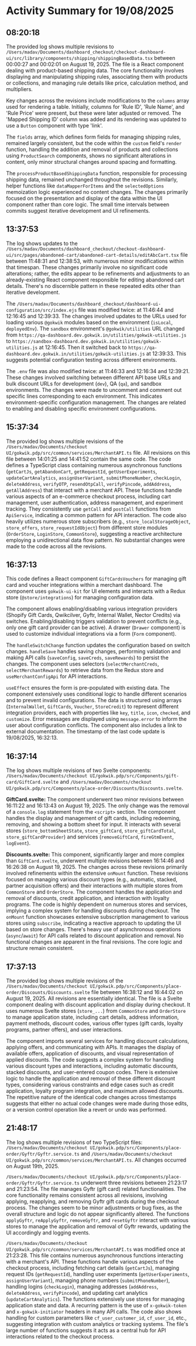 # Activity Summary for 19/08/2025

## 08:20:18
The provided log shows multiple revisions to `/Users/madav/Documents/dashboard_checkout/checkout-dashboard-ui/src/library/components/shipping/shippingBasedData.tsx` between 00:00:27 and 00:02:01 on August 19, 2025.  The file is a React component dealing with product-based shipping data.  The core functionality involves displaying and manipulating shipping rules, associating them with products or collections, and managing rule details like price, calculation method, and multipliers.

Key changes across the revisions include modifications to the `columns` array used for rendering a table.  Initially,  columns for 'Rule ID', 'Rule Name', and 'Rule Price' were present, but these were later adjusted or removed. The 'Mapped Shipping ID' column was added and its rendering was updated to use a `Button` component with type 'link'.

The `fields` array, which defines form fields for managing shipping rules, remained largely consistent, but the code within the `custom` field's `render` function, handling the addition and removal of products and collections using `ProductSearch` components, shows no significant alterations in content, only minor structural changes around spacing and formatting.

The `processProductBasedShippingData` function, responsible for processing shipping data, remained unchanged throughout the revisions.  Similarly, helper functions like `dataMapperForItems` and the `selectedOptions` memoization logic experienced no content changes.  The changes primarily focused on the presentation and display of the data within the UI component rather than core logic.  The small time intervals between commits suggest iterative development and UI refinements.


## 13:37:53
The log shows updates to the `/Users/madav/Documents/dashboard_checkout/checkout-dashboard-ui/src/pages/abandoned-cart/abandoned-cart-details/editAbcCart.tsx` file between 11:48:31 and 12:38:53, with numerous minor modifications within that timespan.  These changes primarily involve no significant code alterations; rather, the edits appear to be refinements and adjustments to an already-existing React component responsible for editing abandoned cart details. There's no discernible pattern in these repeated edits other than iterative development.


The `/Users/madav/Documents/dashboard_checkout/dashboard-ui-configuration/src/index.ejs` file was modified twice: at 11:46:44 and 12:16:45 and 12:39:33. The changes involved updates to the URLs used for loading various  `@gokwik` modules based on the environment (`isLocal`, `deployedEnv`).  The `sandbox` environment's `@gokwik/utilities`  URL changed from `https://qa-dashboard.dev.gokwik.in/utilities/gokwik-utilities.js` to `https://sandbox-dashboard.dev.gokwik.in/utilities/gokwik-utilities.js` at 12:16:45.  Then it switched back to `https://qa-dashboard.dev.gokwik.in/utilities/gokwik-utilities.js` at 12:39:33.  This suggests potential configuration testing across different environments.

The `.env` file was also modified twice: at 11:46:33 and 12:16:34 and 12:39:21.  These changes involved switching between different API base URLs and bulk discount URLs for development (`dev`), QA (`qa`), and sandbox environments.  The changes were made to uncomment and comment out specific lines corresponding to each environment.  This indicates environment-specific configuration management.  The changes are related to enabling and disabling specific environment configurations.


## 15:37:34
The provided log shows multiple revisions of the `/Users/madav/Documents/checkout UI/gokwik.pdp/src/common/services/MerchantAPI.ts` file.  All revisions on this file between 14:01:25 and 14:41:52  contain the same code. The code defines a TypeScript class containing numerous asynchronous functions (`getCartJs`, `getAbandonCart`, `getRequestId`, `getUserExperiments`, `updateCartAnalytics`, `assignUserVariant`, `submitPhoneNumber`, `checkLogin`, `deleteAddress`, `verifyOTP`, `resendOtpCall`, `verifyPincode`, `addAddress`, `getAllAddress`) that interact with a merchant API.  These functions handle various aspects of an e-commerce checkout process, including cart management, user authentication, address management, and experiment tracking.  They consistently use `getCall` and `postCall` functions from `ApiService`, indicating a common pattern for API interaction.  The code also heavily utilizes numerous store subscribers (e.g., `store_localStorageObject`, `store_offers`, `store_requestIdObject`) from different store modules (`OrderStore`, `LoginStore`, `CommonStore`), suggesting a reactive architecture employing a unidirectional data flow pattern.  No substantial changes were made to the code across all the revisions.


## 16:37:13
This code defines a React component `GiftCardsVouchers` for managing gift card and voucher integrations within a merchant dashboard.  The component uses `gokwik-ui-kit` for UI elements and interacts with a Redux store (`@store/integrations`) for managing configuration data.

The component allows enabling/disabling various integration providers (Shopify Gift Cards, Qwikcilver, Gyftr, Internal Wallet, Nector Credits) via switches.  Enabling/disabling triggers validation to prevent conflicts (e.g., only one gift card provider can be active).  A drawer (`Drawer` component) is used to customize individual integrations via a form (`Form` component).

The `handleSwitchChange` function updates the configuration based on switch changes.  `handleSave` handles saving changes, performing validation and making API calls (`saveConfig`, `saveCreds`, `saveRewards`) to persist the changes.  The component uses selectors (`selectMerchantCreds`, `selectMerchantRewards`) to retrieve data from the Redux store and `useMerchantConfigApi` for API interactions.

`useEffect` ensures the form is pre-populated with existing data.  The component extensively uses conditional logic to handle different scenarios and to prevent invalid configurations.  The data is structured using arrays (`InternalWallet`, `GiftCards`, `Voucher`, `StoreCredit`) to represent different integration providers, each with properties like `key`, `title`, `icon`, `checked`, and `customize`.  Error messages are displayed using `message.error` to inform the user about configuration conflicts. The component also includes a link to external documentation.  The timestamp of the last code update is 19/08/2025, 16:32:13.


## 16:37:14
The log shows multiple revisions of two Svelte components: `/Users/madav/Documents/checkout UI/gokwik.pdp/src/Components/gift-card/GiftCard.svelte` and `/Users/madav/Documents/checkout UI/gokwik.pdp/src/Components/place-order/Discounts/Discounts.svelte`.

**GiftCard.svelte:**  The component underwent two minor revisions between 16:11:22 and 16:13:43 on August 19, 2025.  The only change was the removal of a `console.log` statement from the `<script>` section.  The component handles the display and management of gift cards, including redeeming, removing, and showing a bottom sheet for input.  It interacts with several stores (`store_bottomSheetState`, `store_giftCard`, `store_giftCardTotal`, `store_giftCardProvider`) and services (`removeGiftCard`, `fireGtmEvent`, `logEvent`).

**Discounts.svelte:** This component, significantly larger and more complex than `GiftCard.svelte`,  underwent multiple revisions between 16:14:46 and 16:26:38 on August 19, 2025.  The changes across these revisions primarily involved refinements within the extensive `onMount` function. These revisions focused on managing various discount types (e.g., automatic, stacked, partner acquisition offers) and their interactions with multiple stores from `CommonStore` and `OrderStore`.  The component handles the application and removal of discounts,  credit application,  and interaction with loyalty programs.  The code is highly dependent on numerous stores and services, implying a complex system for handling discounts during checkout.  The `onMount` function showcases extensive subscription management to various stores using `subscribe`, indicating a reactive approach to updating the UI based on store changes.  There's heavy use of asynchronous operations (`async`/`await`) for API calls related to discount application and removal. No functional changes are apparent in the final revisions.  The core logic and structure remain consistent.


## 17:37:13
The provided log shows multiple revisions of the `/Users/madav/Documents/checkout UI/gokwik.pdp/src/Components/place-order/Discounts/Discounts.svelte` file between 16:38:12 and 16:44:02 on August 19, 2025.  All revisions are essentially identical. The file is a Svelte component dealing with discount application and display during checkout.  It uses numerous Svelte stores (`store_...`) from `CommonStore` and `OrderStore` to manage application state, including cart details, address information, payment methods, discount codes, various offer types (gift cards, loyalty programs, partner offers), and user interactions.

The component imports several services for handling discount calculations, applying offers, and communicating with APIs.  It manages the display of available offers, application of discounts, and visual representation of applied discounts.  The code suggests a complex system for handling various discount types and interactions, including automatic discounts, stacked discounts, and user-entered coupon codes.  There is extensive logic to handle the application and removal of these different discount types, considering various constraints and edge cases such as credit application, loyalty program integration, and maximum allowed discounts.  The repetitive nature of the identical code changes across timestamps suggests that either no actual code changes were made during those edits, or a version control operation like a revert or undo was performed.


## 21:48:17
The log shows multiple revisions of two TypeScript files:  `/Users/madav/Documents/checkout UI/gokwik.pdp/src/Components/place-order/Gyftr/Gyftr.service.ts` and `/Users/madav/Documents/checkout UI/gokwik.pdp/src/common/services/MerchantAPI.ts`. All changes occurred on August 19th, 2025.

`/Users/madav/Documents/checkout UI/gokwik.pdp/src/Components/place-order/Gyftr/Gyftr.service.ts` underwent three revisions between 21:23:17 and 21:23:54.  The file manages Gyftr (gift card) related functionalities.  The core functionality remains consistent across all revisions, involving applying, reapplying, and removing Gyftr gift cards during the checkout process.  The changes seem to be minor adjustments or bug fixes, as the overall structure and logic do not appear significantly altered. The functions `applyGyftr`, `reApplyGyftr`, `removeGyftr`, and `resetGyftr` interact with various stores to manage the application and removal of Gyftr rewards, updating the UI accordingly and logging events.

`/Users/madav/Documents/checkout UI/gokwik.pdp/src/common/services/MerchantAPI.ts` was modified once at 21:23:28. This file contains numerous asynchronous functions interacting with a merchant's API.  These functions handle various aspects of the checkout process, including fetching cart details (`getCartJs`), managing request IDs (`getRequestId`), handling user experiments (`getUserExperiments`, `assignUserVariant`), managing phone numbers (`submitPhoneNumber`), handling logins (`checkLogin`), managing addresses (`addAddress`, `deleteAddress`, `verifyPincode`), and updating cart analytics (`updateCartAnalytics`). The functions extensively use stores for managing application state and data.  A recurring pattern is the use of  `x-gokwik-token` and `x-gokwik-initiator` headers in many API calls.  The code also shows handling for custom parameters like `cf_user_customer_id`, `cf_user_id`, etc., suggesting integration with custom analytics or tracking systems.  The file's large number of functions suggests it acts as a central hub for API interactions related to the checkout process.
